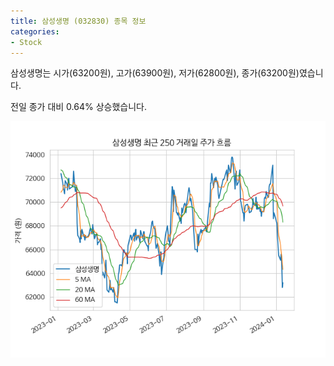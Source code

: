 ```yaml
---
title: 삼성생명 (032830) 종목 정보
categories:
- Stock
---
```


삼성생명는 시가(63200원), 고가(63900원), 저가(62800원), 종가(63200원)였습니다.

전일 종가 대비 0.64% 상승했습니다.

<!-- more -->

![032830](/assets/stock_images/032830.png)